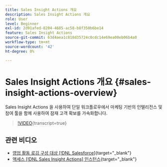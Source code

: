 ```yaml
---
title: Sales Insight Actions 개요
description: Sales Insight Actions 개요
role: User
level: Beginner
exl-id: 2d91afed-8204-4685-ac58-b8f350b6be14
feature: Sales Insight Actions
source-git-commit: 63d4aea1c818d35724c0cdc14e69ea00eb06b4a0
workflow-type: tm+mt
source-wordcount: '42'
ht-degree: 0%

---
```


# Sales Insight Actions 개요 {#sales-insight-actions-overview}

Sales Insight Actions 을 사용하여 단일 워크플로우에서 마케팅 기반의 인텔리전스 및 참여 툴을 함께 사용하여 잠재 고객 확보를 가속화합니다.

>[!VIDEO](https://video.tv.adobe.com/v/340917/?quality=12&learn=on){transcript=true}

## 관련 비디오

* [영업 활동 로깅 구성 대상 [!DNL Salesforce]](/help/sales-insight-actions/configure-sales-activity-logging-to-salesforce.md){target="_blank"}
* [액세스 [!DNL Sales Insight Actions] 인스턴스](/help/sales-insight-actions/accessing-your-sales-insight-actions-instance.md){target="_blank"}
